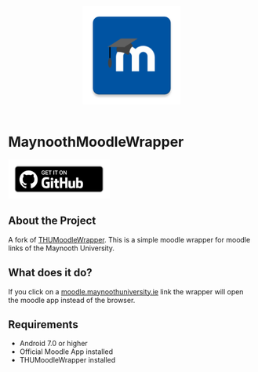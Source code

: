 <div align="center">
  <img width="200" src="./docs/assets/logo.png">
  <br><br>
</div>


# MaynoothMoodleWrapper
<div>
<a href='https://github.com/nkhokhla/MaynoothMoodleWrapper/releases/tag/1.0.0'><img alt='Get it on Github' src='./docs/assets/badges/badge_github.png' height='80px'/></a>
</div>

## About the Project

A fork of [THUMoodleWrapper](https://github.com/wolfwarrior666/THUMoodleWrapper). This is a simple moodle wrapper for moodle links of the Maynooth University. 

## What does it do?

If you click on a [moodle.maynoothuniversity.ie](https://moodle.maynoothuniversity.ie/) link the wrapper will open the moodle app instead of the browser. </br>


## Requirements

- Android 7.0 or higher
- Official Moodle App installed
- THUMoodleWrapper installed
